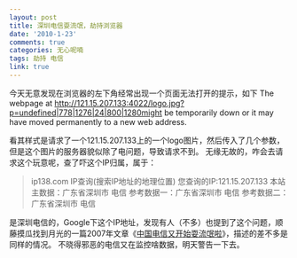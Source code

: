 ```yaml
---
layout: post
title: 深圳电信耍流氓，劫持浏览器
date: '2010-1-23'
comments: true
categories: 无心呢喃
tags: 劫持 电信
link: true
---
```

今天无意发现在浏览器的左下角经常出现一个页面无法打开的提示，如下
The webpage at http://121.15.207.133:4022/logo.jpg?p=undefined|778|1276|24|800|1280might be temporarily down or it may have moved permanently to a new web address.

看其样式是请求了一个121.15.207.133上的一个logo图片，然后传入了几个参数，但是这个图片的服务器貌似除了电问题，导致请求不到。
无缘无故的，咋会去请求这个玩意呢，查了吓这个IP归属，属于：
<blockquote>
ip138.com IP查询(搜索IP地址的地理位置)
您查询的IP:121.15.207.133
本站主数据：广东省深圳市 电信
参考数据一：广东省深圳市 电信
参考数据二：广东省深圳市 电信
</blockquote>

是深圳电信的，Google下这个IP地址，发现有人（不多）也提到了这个问题，顺藤摸瓜找到月光的一篇2007年文章《<a href="http://www.williamlong.info/archives/1116.html">中国电信又开始耍流氓啦</a>》，描述的差不多是同样的情况。
不晓得邪恶的电信又在监控啥数据，明天警告一下去。
